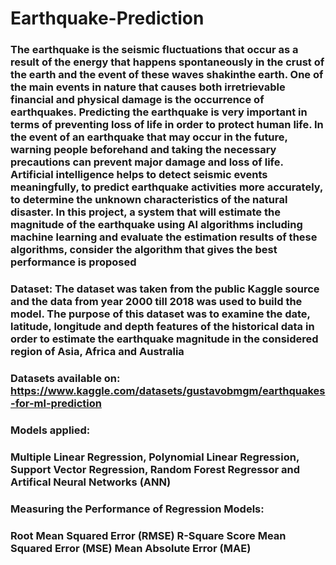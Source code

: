 # Earthquake-Prediction

### The earthquake is the seismic fluctuations that occur as a result of the energy that happens spontaneously in the crust of the earth and the event of these waves shakinthe earth. One of the main events in nature that causes both irretrievable financial and physical damage is the occurrence of earthquakes. Predicting the earthquake is very important in terms of preventing loss of life in order to protect human life. In the event of an earthquake that may occur in the future, warning people beforehand and taking the necessary precautions can prevent major damage and loss of life. Artificial intelligence helps to detect seismic events meaningfully, to predict earthquake activities more accurately, to determine the unknown characteristics of the natural disaster. In this project, a system that will estimate the magnitude of the earthquake using AI algorithms including machine learning and evaluate the estimation results of these algorithms, consider the algorithm that gives the best performance is proposed

### Dataset: The dataset was taken from the public Kaggle source and the data from year 2000 till 2018 was used to build the model. The purpose of this dataset was to examine the date, latitude, longitude and depth features of the historical data in order to estimate the earthquake magnitude in the considered region of Asia, Africa and Australia

### Datasets available on: https://www.kaggle.com/datasets/gustavobmgm/earthquakes-for-ml-prediction

### Models applied:

### Multiple Linear Regression, Polynomial Linear Regression, Support Vector Regression, Random Forest Regressor and Artifical Neural Networks (ANN)


### Measuring the Performance of Regression Models:

### Root Mean Squared Error (RMSE) R-Square Score Mean Squared Error (MSE) Mean Absolute Error (MAE)
